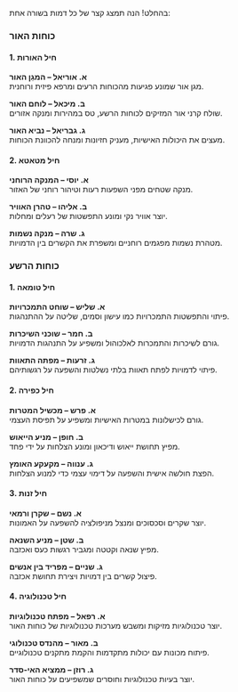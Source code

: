 בהחלט! הנה תמצג קצר של כל דמות בשורה אחת:

### **כוחות האור**

#### **1. חיל האורות**

**א. אוריאל – המגֵן האור**  
מגן אור שמונע פגיעות מהכוחות הרעים ומרפא פיזית ורוחנית.

**ב. מיכאל – לוחם האור**  
שולח קרני אור המזיקים לכוחות הרשע, טס במהירות ומנקה אזורים.

**ג. גבריאל – נביא האור**  
מעצים את היכולות האישיות, מעניק חזיונות ומנחה להכוונת הכוחות.

#### **2. חיל מטאטא**

**א. יוסי – המנקה הרוחני**  
מנקה שטחים מפני השפעות רעות וטיהור רוחני של האזור.

**ב. אליהו – טהרן האוויר**  
יוצר אוויר נקי ומונע התפשטות של רעלים ומחלות.

**ג. שרה – מנקה נשמות**  
מטהרת נשמות מפגמים רוחניים ומשפרת את הקשרים בין הדמויות.

### **כוחות הרשע**

#### **1. חיל טומאה**

**א. שליש – שוחט התמכרויות**  
פיתוי והתפשטות התמכרויות כמו עישון וסמים, שליטה על ההתנהגות.

**ב. חמר – שוכני השיכרות**  
גורם לשיכרות והתמכרות לאלכוהול ומשפיע על התנהגות הדמויות.

**ג. זרעות – מפתה התאוות**  
פיתוי לדמויות לפתח תאוות בלתי נשלטות והשפעה על רגשותיהם.

#### **2. חיל כפירה**

**א. פרש – מכשיל המטרות**  
גורם לכישלונות במטרות האישיות ומשפיע על תפיסת העצמי.

**ב. חופן – מניע הייאוש**  
מפיץ תחושת ייאוש ודיכאון ומונע הצלחות על ידי פחד.

**ג. ענווה – מקעקע האומץ**  
הפצת חולשה אישית והשפעה על דימוי עצמי כדי למנוע הצלחות.

#### **3. חיל זנות**

**א. נשם – שקרן ורמאי**  
יוצר שקרים וסכסוכים ומנצל מניפולציה להשפעה על האמונות.

**ב. שטן – מניע השנאה**  
מפיץ שנאה וקטטה ומגביר רגשות כעס ואכזבה.

**ג. שניים – מפריד בין אנשים**  
פיצול קשרים בין דמויות ויצירת תחושת אכזבה.

#### **4. חיל טכנולוגיה**

**א. רפאל – מפתח טכנולוגיות**  
יוצר טכנולוגיות מזיקות ומשבש מערכות טכנולוגיות של כוחות האור.

**ב. מאור – מהנדס טכנולוגי**  
פיתוח מכונות עם יכולות מתקדמות והקמת מתקנים טכנולוגיים.

**ג. רוזן – ממציא האי-סדר**  
יוצר בעיות טכנולוגיות וחוסרים שמשפיעים על כוחות האור.
